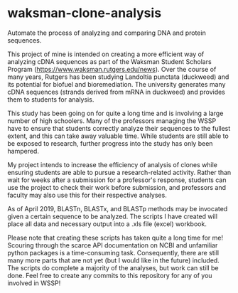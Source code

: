 # waksman-clone-analysis
Automate the process of analyzing and comparing DNA and protein sequences.

This project of mine is intended on creating a more efficient way of analyzing cDNA sequences as part of the Waksman Student Scholars Program (https://www.waksman.rutgers.edu/news). Over the course of many years, Rutgers has been studying Landoltia punctata (duckweed) and its potential for biofuel and bioremediation. The university generates many cDNA sequences (strands derived from mRNA in duckweed) and provides them to students for analysis.

This study has been going on for quite a long time and is involving a large number of high schoolers. Many of the professors managing the WSSP have to ensure that students correctly analyze their sequences to the fullest extent, and this can take away valuable time. While students are still able to be exposed to research, further progress into the study has only been hampered.

My project intends to increase the efficiency of analysis of clones while ensuring students are able to pursue a research-related activity. Rather than wait for weeks after a submission for a professor's response, students can use the project to check their work before submission, and professors and faculty may also use this for their respective analyses. 

As of April 2019, BLASTn, BLASTx, and BLASTp methods may be invocated given a certain sequence to be analyzed. The scripts I have created will place all data and necessary output into a .xls file (excel) workbook.

Please note that creating these scripts has taken quite a long time for me! Scouring through the scarce API documentation on NCBI and unfamiliar python packages is a time-consuming task. Consequently, there are still many more parts that are not yet (but I would like in the future) included. The scripts do complete a majority of the analyses, but work can still be done. Feel free to create any commits to this repository for any of you involved in WSSP!
